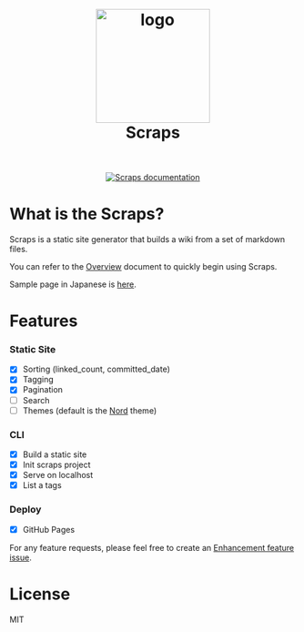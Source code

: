 <h1 align="center">
  <br>
  <img src="https://github.com/boykush/scraps/blob/main/assets/logo_opacity.png?raw=true" alt="logo" width="200">
  <br>
  Scraps
  <br>
  <br>
</h1>

<p align="center">
  <a href="https://boykush.github.io/scraps/"><img alt="Scraps documentation" src="https://img.shields.io/badge/scraps-documentation-fc0060?style=flat-square"></a>
</p>

# What is the Scraps?

Scraps is a static site generator that builds a wiki from a set of markdown files.

You can refer to the [Overview](https://boykush.github.io/scraps/overview.html) document to quickly begin using Scraps.

Sample page in Japanese is [here](https://boykush.github.io/wiki/).

# Features
### Static Site
- [x] Sorting (linked_count, committed_date)
- [x] Tagging
- [x] Pagination
- [ ] Search
- [ ] Themes (default is the [Nord](https://www.nordtheme.com/) theme)
### CLI
- [x] Build a static site
- [x] Init scraps project
- [x] Serve on localhost
- [x] List a tags
### Deploy
- [x] GitHub Pages

For any feature requests, please feel free to create an [Enhancement feature issue](https://github.com/boykush/scraps/issues/new?assignees=&labels=enhancement&projects=&template=enhancement-feature-template.md&title=).

# License

MIT

